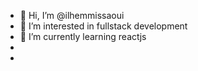 - 👋 Hi, I’m @ilhemmissaoui
- 👀 I’m interested in fullstack development
- 🌱 I’m currently learning reactjs 
-
-

<!---
ilhemmissaoui/ilhemmissaoui is a ✨ special ✨ repository because its `README.md` (this file) appears on your GitHub profile.
You can click the Preview link to take a look at your changes.
--->
